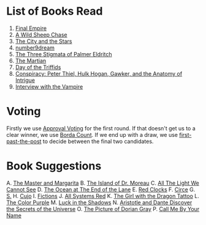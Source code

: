 <!-- TITLE: Book Gathering -->
<!-- SUBTITLE: The Book Gathering -->

# List of Books Read
1. [Final Empire](books/the-final-empire)
2. [A Wild Sheep Chase](books/a-wild-sheep-chase)
3. [The City and the Stars](books/the-city-and-the-stars)
4. [number9dream](books/number-9-dream)
5. [The Three Stigmata of Palmer Eldritch](books/the-three-stigmata-of-palmer-eldritch)
6. [The Martian](books/the-martian)
7. [Day of the Triffids](books/day-of-the-triffids)
8. [Conspiracy: Peter Thiel, Hulk Hogan, Gawker, and the Anatomy of Intrigue](books/conspiracy)
9. [Interview with the Vampire](books/interview-with-the-vampire)

# Voting
Firstly we use [Approval Voting](https://en.wikipedia.org/wiki/Approval_voting) for the first round.
If that doesn't get us to a clear winner, we use [Borda Count](https://en.wikipedia.org/wiki/Borda_count).
If we end up with a draw, we use [first-past-the-post](https://en.wikipedia.org/wiki/First-past-the-post_voting) to decide between the final two candidates.

# Book Suggestions
A. [The Master and Margarita](https://www.goodreads.com/book/show/117833.The_Master_and_Margarita)
B. [The Island of Dr. Moreau](https://www.goodreads.com/book/show/29981.The_Island_of_Dr_Moreau)
C. [All The Light We Cannot See](https://www.goodreads.com/book/show/18143977-all-the-light-we-cannot-see?from_choice=true)
D. [The Ocean at The End of the Lane](https://www.goodreads.com/book/show/15783514-the-ocean-at-the-end-of-the-lane?from_choice=true)
E. [Red Clocks](https://www.goodreads.com/book/show/35099035-red-clocks?from_choice=true)
F. [Circe](https://www.goodreads.com/book/show/35959740-circe?from_choice=true)
G. [S.](https://www.goodreads.com/book/show/17860739-s)
H. [Cujo](https://www.goodreads.com/book/show/10603.Cujo)
I. [Fictions](https://www.goodreads.com/book/show/426504.Ficciones)
J. [All Systems Red](https://www.goodreads.com/book/show/32758901-all-systems-red)
K. [The Girl with the Dragon Tattoo](https://www.goodreads.com/book/show/2429135.The_Girl_with_the_Dragon_Tattoo)
L. [The Color Purple](https://www.goodreads.com/book/show/11486.The_Color_Purple)
M. [Luck in the Shadows](https://www.goodreads.com/book/show/74270.Luck_in_the_Shadows)
N. [Aristotle and Dante Discover the Secrets of the Universe](https://www.goodreads.com/book/show/12000020-aristotle-and-dante-discover-the-secrets-of-the-universe)
O. [The Picture of Dorian Gray](https://www.goodreads.com/book/show/5297.The_Picture_of_Dorian_Gray)
P. [Call Me By Your Name](https://www.goodreads.com/book/show/36336078-call-me-by-your-name)